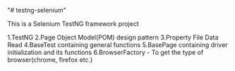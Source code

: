 "# testng-selenium"

This is a Selenium TestNG framework project 

1.TestNG
2.Page Object Model(POM) design pattern
3.Property File Data Read
4.BaseTest containing general functions
5.BasePage containing driver initialization and its functions
6.BrowserFactory - To get the type of browser(chrome, firefox etc.)

